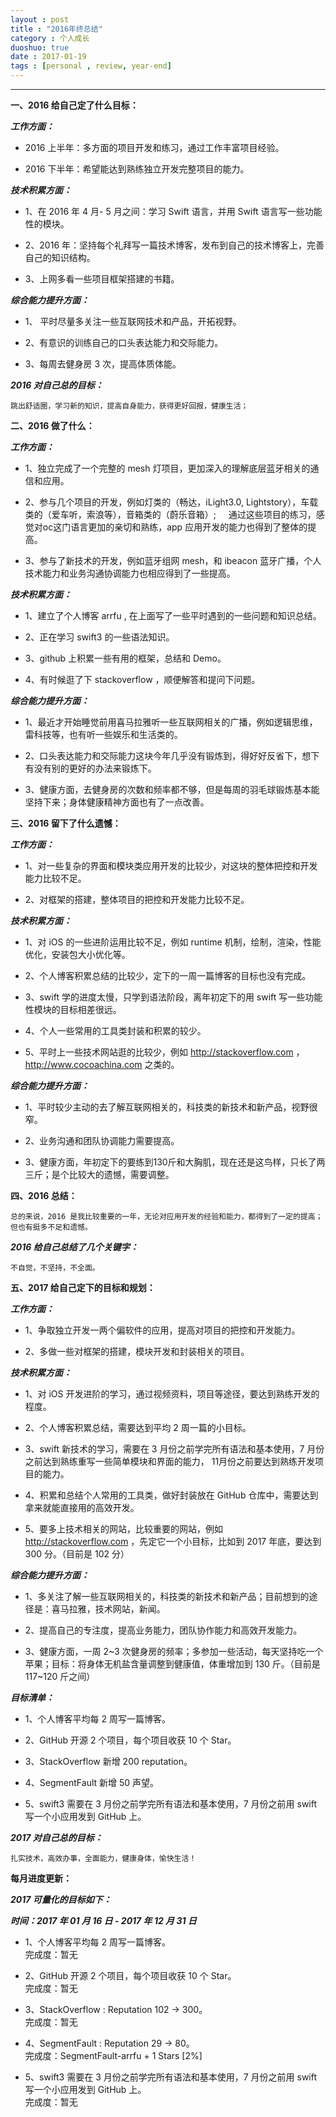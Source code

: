 ```yaml
---
layout : post
title : "2016年终总结"
category : 个人成长
duoshuo: true
date : 2017-01-19
tags : [personal , review, year-end]
---
```


******


**一、2016 给自己定了什么目标：**

***工作方面：***

 * 2016 上半年：多方面的项目开发和练习，通过工作丰富项目经验。
 
 * 2016 下半年：希望能达到熟练独立开发完整项目的能力。
 
***技术积累方面：***

 * 1、在 2016 年 4 月- 5 月之间：学习 Swift 语言，并用 Swift 语言写一些功能性的模块。   
 
 * 2、2016 年：坚持每个礼拜写一篇技术博客，发布到自己的技术博客上，完善自己的知识结构。   
 
 * 3、上网多看一些项目框架搭建的书籍。   
 
***综合能力提升方面：***

 * 1、 平时尽量多关注一些互联网技术和产品，开拓视野。
 
 * 2、有意识的训练自己的口头表达能力和交际能力。
 
 * 3、每周去健身房 3 次，提高体质体能。
 
***2016 对自己总的目标：***

    跳出舒适圈，学习新的知识，提高自身能力，获得更好回报，健康生活；


**二、2016 做了什么：**

***工作方面：***

* 1、独立完成了一个完整的 mesh 灯项目，更加深入的理解底层蓝牙相关的通信和应用。

* 2、参与几个项目的开发，例如灯类的（畅达，iLight3.0, Lightstory），车载类的（爱车听，索浪等），音箱类的（蔚乐音箱）;
     通过这些项目的练习，感觉对oc这门语言更加的亲切和熟练，app 应用开发的能力也得到了整体的提高。

* 3、参与了新技术的开发，例如蓝牙组网 mesh，和 ibeacon 蓝牙广播，个人技术能力和业务沟通协调能力也相应得到了一些提高。
 
***技术积累方面：***

* 1、建立了个人博客 arrfu , 在上面写了一些平时遇到的一些问题和知识总结。

* 2、正在学习 swift3 的一些语法知识。

* 3、github 上积累一些有用的框架，总结和 Demo。

* 4、有时候逛了下 stackoverflow ，顺便解答和提问下问题。
 
***综合能力提升方面：***

* 1、最近才开始睡觉前用喜马拉雅听一些互联网相关的广播，例如逻辑思维，雷科技等，也有听一些娱乐和生活类的。

* 2、口头表达能力和交际能力这块今年几乎没有锻炼到，得好好反省下，想下有没有别的更好的办法来锻炼下。

* 3、健康方面，去健身房的次数和频率都不够，但是每周的羽毛球锻炼基本能坚持下来；身体健康精神方面也有了一点改善。
  

**三、2016 留下了什么遗憾：**

***工作方面：***

* 1、对一些复杂的界面和模块类应用开发的比较少，对这块的整体把控和开发能力比较不足。

* 2、对框架的搭建，整体项目的把控和开发能力比较不足。


***技术积累方面：***

* 1、对 iOS 的一些进阶运用比较不足，例如 runtime 机制，绘制，渲染，性能优化，安装包大小优化等。

* 2、个人博客积累总结的比较少，定下的一周一篇博客的目标也没有完成。

* 3、swift 学的进度太慢，只学到语法阶段，离年初定下的用 swift 写一些功能性模块的目标相差很远。

* 4、个人一些常用的工具类封装和积累的较少。

* 5、平时上一些技术网站逛的比较少，例如 http://stackoverflow.com ，http://www.cocoachina.com 之类的。

***综合能力提升方面：***

* 1、平时较少主动的去了解互联网相关的，科技类的新技术和新产品，视野很窄。

* 2、业务沟通和团队协调能力需要提高。

* 3、健康方面，年初定下的要练到130斤和大胸肌，现在还是这鸟样，只长了两三斤；是个比较大的遗憾，需要调整。

**四、2016 总结：**


    总的来说，2016 是我比较重要的一年，无论对应用开发的经验和能力，都得到了一定的提高；但也有挺多不足和遗憾。


***2016 给自己总结了几个关键字：***

    不自觉，不坚持，不全面。



**五、2017 给自己定下的目标和规划：**

***工作方面：***

* 1、争取独立开发一两个偏软件的应用，提高对项目的把控和开发能力。

* 2、多做一些对框架的搭建，模块开发和封装相关的项目。


***技术积累方面：***

* 1、对 iOS 开发进阶的学习，通过视频资料，项目等途径，要达到熟练开发的程度。

* 2、个人博客积累总结，需要达到平均 2 周一篇的小目标。

* 3、swift 新技术的学习，需要在 3 月份之前学完所有语法和基本使用，7 月份之前达到熟练重写一些简单模块和界面的能力，
  11月份之前要达到熟练开发项目的能力。

* 4、积累和总结个人常用的工具类，做好封装放在 GitHub 仓库中，需要达到拿来就能直接用的高效开发。

* 5、要多上技术相关的网站，比较重要的网站，例如 http://stackoverflow.com  ，先定它一个小目标，比如到 2017 年底，要达到 300 分。（目前是 102 分）

***综合能力提升方面：***

* 1、多关注了解一些互联网相关的，科技类的新技术和新产品；目前想到的途径是：喜马拉雅，技术网站，新闻。

* 2、提高自己的专注度，提高业务能力，团队协作能力和高效开发能力。

* 3、健康方面，一周 2~3 次健身房的频率；多参加一些活动，每天坚持吃一个苹果；目标：将身体无机盐含量调整到健康值，体重增加到 130 斤。（目前是 117~120 斤之间）

***目标清单：***

* 1、个人博客平均每 2 周写一篇博客。

* 2、GitHub 开源 2 个项目，每个项目收获  10 个 Star。

* 3、StackOverflow 新增 200 reputation。

* 4、SegmentFault 新增 50 声望。   

* 5、swift3 需要在 3 月份之前学完所有语法和基本使用，7 月份之前用 swift 写一个小应用发到 GitHub 上。


***2017 对自己总的目标：***

    扎实技术，高效办事，全面能力，健康身体，愉快生活！



**每月进度更新：**

***2017 可量化的目标如下：***

***时间：2017 年 01 月 16 日 - 2017 年 12 月 31 日***

* 1、个人博客平均每 2 周写一篇博客。  
完成度：暂无

* 2、GitHub 开源 2 个项目，每个项目收获  10 个 Star。   
完成度：暂无

* 3、StackOverflow : Reputation 102 -> 300。   
完成度：暂无

* 4、SegmentFault : Reputation 29 -> 80。   
完成度：SegmentFault-arrfu + 1 Stars [2%]

* 5、swift3 需要在 3 月份之前学完所有语法和基本使用，7 月份之前用 swift 写一个小应用发到 GitHub 上。   
完成度：暂无
